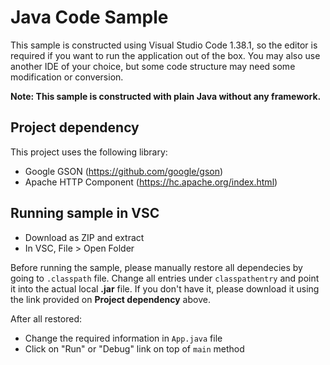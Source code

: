 # Java Code Sample

This sample is constructed using Visual Studio Code 1.38.1, so the editor is required if you want to run the application out of the box. You may also use another IDE of your choice, but some code structure may need some modification or conversion.

__Note: This sample is constructed with plain Java without any framework.__

## Project dependency
This project uses the following library:
- Google GSON (https://github.com/google/gson)
- Apache HTTP Component (https://hc.apache.org/index.html)

## Running sample in VSC

- Download as ZIP and extract
- In VSC, File > Open Folder

Before running the sample, please manually restore all dependecies by going to <code>.classpath</code> file. Change all entries under <code>classpathentry</code> and point it into the actual local __.jar__ file. If you don't have it, please download it using the link provided on __Project dependency__ above.

After all restored:

- Change the required information in <code>App.java</code> file
- Click on "Run" or "Debug" link on top of <code>main</code> method
